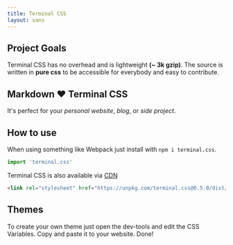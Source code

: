 ```yaml
---
title: Terminal CSS
layout: sans
---
```


## Project Goals

Terminal CSS has no overhead and is lightweight **(~ 3k gzip)**. 
The source is written in **pure css** to be accessible for everybody and easy to contribute.

## Markdown ❤️ Terminal CSS 

It's perfect for your *personal website*, *blog*, or *side project*.

## How to use

When using something like Webpack just install with `npm i terminal.css`.

```js
import 'terminal.css'
```

Terminal CSS is also available via [CDN](https://unpkg.com/terminal.css@0.5.0/dist/terminal.min.css)

```html
<link rel="stylesheet" href="https://unpkg.com/terminal.css@0.5.0/dist/terminal.min.css" />
```

## Themes

To create your own theme just open the dev-tools and edit the CSS Variables. Copy and paste it to your website. Done!